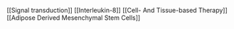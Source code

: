 [[Signal transduction]]
[[Interleukin-8]]
[[Cell- And Tissue-based Therapy]]
[[Adipose Derived Mesenchymal Stem Cells]]
